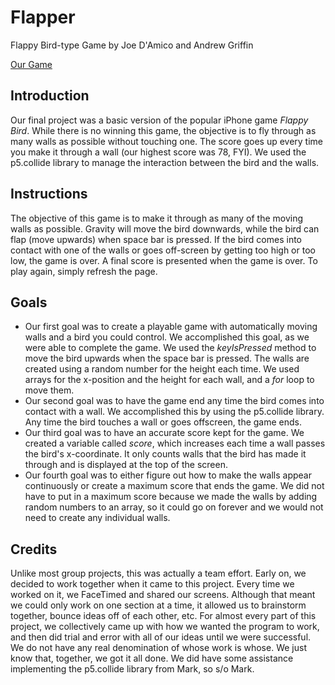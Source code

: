 # Flapper


Flappy Bird-type Game by Joe D'Amico and Andrew Griffin

[Our Game](https://jdamico96.github.io/Flapper/)

## Introduction

Our final project was a basic version of the popular iPhone game *Flappy Bird*.  While there is no winning this game, the objective is to fly through as many walls as possible without touching one.  The score goes up every time you make it through a wall (our highest score was 78, FYI).  We used the p5.collide library to manage the interaction between the bird and the walls.  

## Instructions

The objective of this game is to make it through as many of the moving walls as possible.  Gravity will move the bird downwards, while the bird can flap (move upwards) when space bar is pressed.  If the bird comes into contact with one of the walls or goes off-screen by getting too high or too low, the game is over.  A final score is presented when the game is over.  To play again, simply refresh the page.

## Goals

* Our first goal was to create a playable game with automatically moving walls and a bird you could control.  We accomplished this goal, as we were able to complete the game.  We used the *keyIsPressed* method to move the bird upwards when the space bar is pressed.  The walls are created using a random number for the height each time.  We used arrays for the x-position and the height for each wall, and a *for* loop to move them.
* Our second goal was to have the game end any time the bird comes into contact with a wall.  We accomplished this by using the p5.collide library.  Any time the bird touches a wall or goes offscreen, the game ends.
* Our third goal was to have an accurate score kept for the game.  We created a variable called *score*, which increases each time a wall passes the bird's x-coordinate.  It only counts walls that the bird has made it through and is displayed at the top of the screen.
* Our fourth goal was to either figure out how to make the walls appear continuously or create a maximum score that ends the game.  We did not have to put in a maximum score because we made the walls by adding random numbers to an array, so it could go on forever and we would not need to create any individual walls.

## Credits

Unlike most group projects, this was actually a team effort.  Early on, we decided to work together when it came to this project.  Every time we worked on it, we FaceTimed and shared our screens.  Although that meant we could only work on one section at a time, it allowed us to brainstorm together, bounce ideas off of each other, etc.  For almost every part of this project, we collectively came up with how we wanted the program to work, and then did trial and error with all of our ideas until we were successful.  We do not have any real denomination of whose work is whose.  We just know that, together, we got it all done.  We did have some assistance implementing the p5.collide library from Mark, so s/o Mark.
